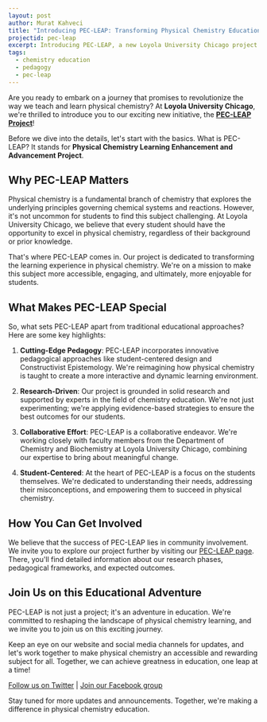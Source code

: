 ```yaml
---
layout: post
author: Murat Kahveci
title: "Introducing PEC-LEAP: Transforming Physical Chemistry Education"
projectid: pec-leap
excerpt: Introducing PEC-LEAP, a new Loyola University Chicago project dedicated to enhancing physical chemistry education through student-centered design and research-driven pedagogy.
tags:
  - chemistry education
  - pedagogy
  - pec-leap
---
```


Are you ready to embark on a journey that promises to revolutionize the way we teach and learn physical chemistry? At **Loyola University Chicago**, we're thrilled to introduce you to our exciting new initiative, the **[PEC-LEAP Project](/lhu)**!

Before we dive into the details, let's start with the basics. What is PEC-LEAP? It stands for **Physical Chemistry Learning Enhancement and Advancement Project**.

## Why PEC-LEAP Matters

Physical chemistry is a fundamental branch of chemistry that explores the underlying principles governing chemical systems and reactions. However, it's not uncommon for students to find this subject challenging. At Loyola University Chicago, we believe that every student should have the opportunity to excel in physical chemistry, regardless of their background or prior knowledge.

That's where PEC-LEAP comes in. Our project is dedicated to transforming the learning experience in physical chemistry. We're on a mission to make this subject more accessible, engaging, and ultimately, more enjoyable for students.

## What Makes PEC-LEAP Special

So, what sets PEC-LEAP apart from traditional educational approaches? Here are some key highlights:

1. **Cutting-Edge Pedagogy**: PEC-LEAP incorporates innovative pedagogical approaches like student-centered design and Constructivist Epistemology. We're reimagining how physical chemistry is taught to create a more interactive and dynamic learning environment.

2. **Research-Driven**: Our project is grounded in solid research and supported by experts in the field of chemistry education. We're not just experimenting; we're applying evidence-based strategies to ensure the best outcomes for our students.

3. **Collaborative Effort**: PEC-LEAP is a collaborative endeavor. We're working closely with faculty members from the Department of Chemistry and Biochemistry at Loyola University Chicago, combining our expertise to bring about meaningful change.

4. **Student-Centered**: At the heart of PEC-LEAP is a focus on the students themselves. We're dedicated to understanding their needs, addressing their misconceptions, and empowering them to succeed in physical chemistry.

## How You Can Get Involved

We believe that the success of PEC-LEAP lies in community involvement. We invite you to explore our project further by visiting our [PEC-LEAP page](/lhu). There, you'll find detailed information about our research phases, pedagogical frameworks, and expected outcomes.

## Join Us on this Educational Adventure

PEC-LEAP is not just a project; it's an adventure in education. We're committed to reshaping the landscape of physical chemistry learning, and we invite you to join us on this exciting journey.

Keep an eye on our website and social media channels for updates, and let's work together to make physical chemistry an accessible and rewarding subject for all. Together, we can achieve greatness in education, one leap at a time!

[Follow us on Twitter](https://twitter.com/iMuratKahveci) | [Join our Facebook group](https://www.facebook.com/groups/pecleap/)

Stay tuned for more updates and announcements. Together, we're making a difference in physical chemistry education.

